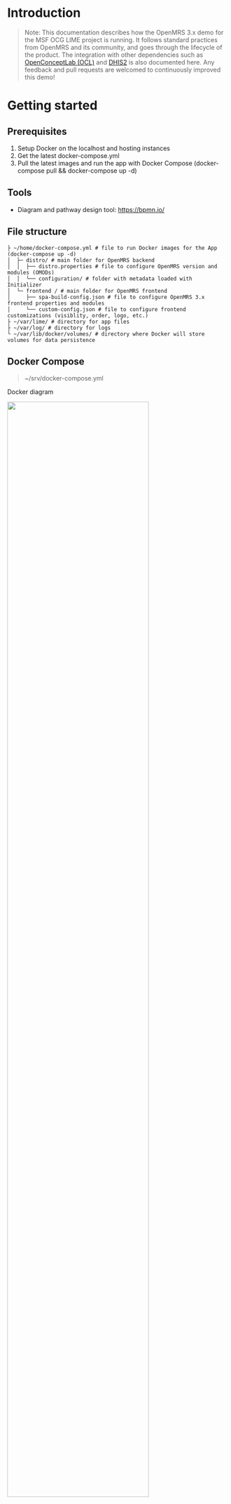# Introduction

> Note: This documentation describes how the OpenMRS 3.x demo for the MSF OCG LIME project is running. It follows standard practices from OpenMRS and its community, and goes through the lifecycle of the product. The integration with other dependencies such as [OpenConceptLab (OCL)](https://openconceptlab.org/) and [DHIS2](https://dhis2.org/) is also documented here. Any feedback and pull requests are welcomed to continuously improved this demo!

# Getting started

## Prerequisites
1. Setup Docker on the localhost and hosting instances
2. Get the latest docker-compose.yml 
3. Pull the latest images and run the app with Docker Compose (docker-compose pull && docker-compose up -d)

## Tools 
- Diagram and pathway design tool: https://bpmn.io/ 

## File structure

```shell
├ ~/home/docker-compose.yml # file to run Docker images for the App (docker-compose up -d)
│  ├─ distro/ # main folder for OpenMRS backend
│  │  ├── distro.properties # file to configure OpenMRS version and modules (OMODs)
│  │  └── configuration/ # folder with metadata loaded with Initializer
│  └─ frontend / # main folder for OpenMRS frontend
│     ├── spa-build-config.json # file to configure OpenMRS 3.x frontend properties and modules
│     └── custom-config.json # file to configure frontend customizations (visiblity, order, logo, etc.)
├ ~/var/lime/ # directory for app files
├ ~/var/log/ # directory for logs
└ ~/var/lib/docker/volumes/ # directory where Docker will store volumes for data persistence
```
## Docker Compose

> ~/srv/docker-compose.yml

Docker diagram
<div>
<img src="./_media/docker-compose.png" width=80%>
</div>

```yml
version: "3.7"

services:
  gateway:
    image: openmrs/openmrs-reference-application-3-gateway:${TAG:-nightly}
    depends_on:
      - frontend
      - backend
    ports:
      - "80:80"

  frontend:
    image: msfocg/openmrs3-frontend:dev
    environment:
      SPA_PATH: /openmrs/spa
      API_URL: /openmrs
      SPA_CONFIG_URLS: /openmrs/spa/custom-config.json
    healthcheck:
      test: ["CMD", "curl", "-f", "http://localhost/"]
      timeout: 5s
    depends_on:
      - backend
    volumes:
      - ./frontend/custom-config.json:/usr/share/nginx/html/custom-config.json

  backend:
    image: msfocg/openmrs3-backend:dev
    depends_on:
      - db
    environment:
      OMRS_CONFIG_MODULE_WEB_ADMIN: ${OMRS_CONFIG_MODULE_WEB_ADMIN:-true}
      OMRS_CONFIG_AUTO_UPDATE_DATABASE: ${OMRS_CONFIG_AUTO_UPDATE_DATABASE:-true}
      OMRS_CONFIG_CREATE_TABLES: ${OMRS_CONFIG_CREATE_TABLES:-true}
      OMRS_CONFIG_CONNECTION_SERVER: ${OMRS_CONFIG_CONNECTION_SERVER:-db}
      OMRS_CONFIG_CONNECTION_DATABASE: ${OMRS_CONFIG_CONNECTION_DATABASE:-openmrs}
      OMRS_CONFIG_CONNECTION_USERNAME: ${OPENMRS_DB_USER:-openmrs}
      OMRS_CONFIG_CONNECTION_PASSWORD: ${OPENMRS_DB_PASSWORD:-openmrs}
    healthcheck:
      test: ["CMD", "curl", "-f", "http://localhost:8080/openmrs"]
      timeout: 5s
    volumes:
      - openmrs-data:/openmrs/data
      - ./distro/configuration:/openmrs/distribution/openmrs_config

  # MariaDB
  db:
    image: mariadb:10.8.2
    command: "mysqld --character-set-server=utf8 --collation-server=utf8_general_ci"
    healthcheck:
      test: "mysql --user=${OPENMRS_DB_USER:-openmrs} --password=${OPENMRS_DB_PASSWORD:-openmrs} --execute \"SHOW DATABASES;\""
      interval: 3s
      timeout: 1s
      retries: 5
    environment:
      MYSQL_DATABASE: ${OMRS_CONFIG_CONNECTION_DATABASE:-openmrs}
      MYSQL_USER: ${OPENMRS_DB_USER:-openmrs}
      MYSQL_PASSWORD: ${OPENMRS_DB_PASSWORD:-openmrs}
      MYSQL_ROOT_PASSWORD: ${MYSQL_ROOT_PASSWORD:-openmrs}
    volumes:
      - db-data:/var/lib/mysql

volumes:
  openmrs-data: ~
  db-data: ~

```



# Configure

Types of configurations:
1. OpenMRS version (/distro/distro.properties)
2. Backend modules (/distro/distro.properties)
3. Frontend modules (/frontend/spa-build-config.json)
4. Frontend customizations (/frontend/custom-config.json)
5. Metadata (/distro/configuration) 
6. Concepts and content (OCL)

> #### [Diagram representing the types of configuration](https://docs.google.com/drawings/d/1FqoAuYAhWf-P8YAd18wHN-7yRBnAKEkrabBSGOCkWr8/edit?usp=sharing)


## OpenMRS version

> /distro/distro.properties

```shell
name=Ref 3.x distro
version=3.0.0
war.openmrs=${openmrs.version}
```
## Backend modules

> /distro/distro.properties

```shell
omod.initializer=${initializer.version}
omod.fhir2=${fhir2.version}
omod.webservices.rest=${webservices.rest.version}
omod.idgen=${idgen.version}
omod.addresshierarchy=${addresshierarchy.version}
omod.openconceptlab=${openconceptlab.version}
omod.attachments=${attachments.version}
omod.queue=${queue.version}
omod.appointments=${appointments.version}
omod.appointments.groupId=org.bahmni.module
omod.cohort=${cohort.version}
omod.reporting=${reporting.version}
omod.reportingrest=${reportingrest.version}
omod.calculation=${calculation.version}
omod.serialization.xstream=${serialization-xstream.version}
omod.serialization.xstream.type=omod
```
## Frontend modules

> /frontend/spa-build-config.json

```json
{
  "frontendModules": {
    "@openmrs/esm-devtools-app": "next",
    "@openmrs/esm-implementer-tools-app": "next",
    "@openmrs/esm-login-app": "next",
    "@openmrs/esm-offline-tools-app": "next",
    "@openmrs/esm-primary-navigation-app": "next",
    "@openmrs/esm-home-app": "next",
    "@openmrs/esm-form-entry-app": "next",
    "@openmrs/esm-generic-patient-widgets-app": "next",
    "@openmrs/esm-patient-allergies-app": "next",
    "@openmrs/esm-patient-appointments-app": "next",
    "@openmrs/esm-patient-attachments-app": "next",
    "@openmrs/esm-patient-banner-app": "next",
    "@openmrs/esm-patient-biometrics-app": "next",
    "@openmrs/esm-patient-chart-app": "next",
    "@openmrs/esm-patient-conditions-app": "next",
    "@openmrs/esm-patient-forms-app": "next",
    "@openmrs/esm-patient-medications-app": "next",
    "@openmrs/esm-patient-notes-app": "next",
    "@openmrs/esm-patient-programs-app": "next",
    "@openmrs/esm-patient-test-results-app": "next",
    "@openmrs/esm-patient-vitals-app": "next",
    "@openmrs/esm-active-visits-app": "next",
    "@openmrs/esm-appointments-app": "next",
    "@openmrs/esm-outpatient-app": "next",
    "@openmrs/esm-patient-list-app": "next",
    "@openmrs/esm-patient-registration-app": "next",
    "@openmrs/esm-patient-search-app": "next",
    "@openmrs/esm-openconceptlab-app": "next",
    "@openmrs/esm-dispensing-app": "next",
    "@openmrs/esm-fast-data-entry-app": "next",
    "@openmrs/esm-cohort-builder-app": "next",
    "@openmrs/esm-form-builder-app": "next"
  },
  "spaPath": "$SPA_PATH",
  "apiUrl": "$API_URL",
  "configUrls": ["$SPA_CONFIG_URLS"],
  "importmap": "$SPA_PATH/importmap.json"
}

```

## Frontend customizations

> /frontend/custom-config.json

### Examples

#### Modify branding and styleguide
```json
"@openmrs/esm-patient-chart-app": {
  "logo": {
    "src": "header-logo.png"
  }
},
"@openmrs/esm-login-app": {
  "logo": {
    "src": "logo.png"
  }
},
"@openmrs/esm-primary-navigation-app": {
  "logo": {
    "src": "header-logo.png"
  }
},
"@openmrs/esm-styleguide": {
  "Brand color #1": "#D7211E",
  "Brand color #2": "#414141",
  "Brand color #3": "#D7211E"
}
```

#### Modify navigation 
```json
"@openmrs/esm-primary-navigation-app": {
  "extensionSlots": {
    "patient-chart-dashboard-slot": {
      "remove": [
        "offline-tools-patient-chart-actions-dashboard-link"
      ]
    }
  }
}
```


#### Modify the registration content
```json
"@openmrs/esm-patient-registration-app": {
  "fieldDefinitions": [
    {
      "id": "referredby",
      "name": "Referred by",
      "type": "person attribute",
      "uuid": "4dd56a75-14ab-4148-8700-1f4f704dc5b0",
      "answerConceptSetUuid": "6682d17f-0777-45e4-a39b-93f77eb3531c",
      "validation": {
        "matches": ""
      }
    }
  ],
  "sectionDefinitions": [
    {
      "id": "additionalDetails",
      "name": "Additional Details",
      "fields": [
        "referredby"
      ]
    }
  ],
  "sections": [
    "demographics",
    "relationships",
    "contact",
    "additionalDetails"
  ],
  "fieldConfigurations": {
    "gender": [
      {
        "id": "male",
        "value": "Male",
        "label": "Male"
      },
      {
        "id": "female",
        "value": "Female",
        "label": "Female"
      },
      {
        "id": "other",
        "value": "Other",
        "label": "Other"
      }
    ]
  }
}
```

#### Modify the vital signs form
```json
"@openmrs/esm-patient-vitals-app": {
  "vitals": {
    "useFormEngine": true,
    "formName": "Surgical Operation",
    "formUuid": "96637f12-3c04-311f-b477-3fa6a866e895",
    "encounterTypeUuid": "67a71486-1a54-468f-ac3e-7091a9a79584"
  }
}
```


## Metadata


Configurations are loaded through the Initializer module and located in the configuration folder
> /distro/configuration
```shell
# Configuration files are loaded when restarting OpenMRS and the Docker backend image
docker restart lime-emr-project-demo-backend
```

## Concepts and content

Content is organized in OpenConceptLab (OCL), in the [LIME Demo collection](https://app.openconceptlab.org/#/orgs/MSFOCG/collections/lime-demo/ ) and manually exported as ZIP files, then added to the configuration:
> /distro/configuration/OCL

In CSV templats
1. Define project-specific metadata
In OpenConceptLab (OCL)
2. Identify concepts that can be reused in a) CIEL source b) MSF sources
3. Create new concepts if needed in MSF OCG source
4. Create collections of concepts needed for the implementation (per program, per form, and generic ones)
5. Release the collection and export it as a ZIP file
In distribution configuration
1. Add the ZIP file in /distro/configuration/ampathforms/___.zip
2. Restart OpenMRS to verify that the new concepts are well loaded in the OpenMRS dictionnary 

### OpenConceptLab (OCL)

UUID formula for Excel:
```shell
=LOWER(CONCATENATE(DEC2HEX(RANDBETWEEN(0,POWER(16,8)),8),"-",DEC2HEX(RANDBETWEEN(0,POWER(16,4)),4),"-","4",DEC2HEX(RANDBETWEEN(0,POWER(16,3)),3),"-",DEC2HEX(RANDBETWEEN(8,11)),DEC2HEX(RANDBETWEEN(0,POWER(16,3)),3),"-",DEC2HEX(RANDBETWEEN(0,POWER(16,8)),8),DEC2HEX(RANDBETWEEN(0,POWER(16,4)),4)))
```

# Translations

## Configuration

1. Add the locale in the supported language in the distro in: https://github.com/openmrs/openmrs-distro-referenceapplication/blob/758a11fc510df7dd09e23b565ebc8e366cf9e673/distro/configuration/globalproperties/i18n.xml#L5

## Frontend UI

1. checkout the mono repo
2. install dependencies using `yarn`
3. add new language locale code
4. create additional translation files using `yarn run extract-translations`
5. update the translation files
6. reflect translations in Transifex
7. commit and pull request

List of i18next parsers
- https://github.com/openmrs/openmrs-esm-core/blob/17830ad39ae631d33a4db9b6a7e1b021ce8e8847/tools/i18next-parser.config.js#L45
- https://github.com/openmrs/openmrs-esm-patient-chart/blob/46602a6a9f8d60be01a11d538226c095d433b589/tools/i18next-parser.config.js#L45
- https://github.com/openmrs/openmrs-esm-patient-management/blob/40ca359d14608f0cea13677a1d2633e9b0ccd8c2/tools/i18next-parser.config.js#L45
- https://github.com/openmrs/openmrs-esm-template-app/blob/5844f04c5d9e249f0342f2cbbf0bf66010d6e2d0/i18next-parser.config.js#L45
- https://github.com/openmrs/openmrs-esm-admin-tools/blob/4ebc0cb3206bf124812d3169f1048c182ee00cb4/tools/i18next-parser.config.js#L45
- https://github.com/openmrs/openmrs-esm-fast-data-entry-app/blob/d75f71933dcd8ccc36c27496d7ba498ade016f4e/tools/i18next-parser.config.js#L45

## Forms and content

1. add translation in OCL concepts
2. pull release in OpenMRS from OCL using the Initializer
3. leave the form labels empty to pull the label based on the translations in the concepts

# Build
Docker images will automatically be rebuilt and pushed to [Docker Hub of MSF OCG](https://hub.docker.com/r/msfocg) when binaries or configurations are modified. 

## Actions


### Build Docker images
### Update metadata and content

#### Update OpenMRS frontend
rebuild frontend image in Github Actions
docker compose --profile openmrs3 pull
docker compose --profile openmrs3 up d
#### Update OpenMRS backend
rebuild backend image in Github Actions
docker compose --profile openmrs3 pull
docker compose --profile openmrs3 up d
#### Update content
git pull
docker restart backent

### Update documentation

## Branches

<div>
<img src="./_media/development-workflow.png" width=80%>
</div>

## Environments 

Dev, QA/UAT, Preprod, prod

| Environment | Dockerfile | Docker compose | Comment |
|---|---|---|---|
| Local | Modified to load custom frontend assets (logo, config json, etc.) | docker-compose.local.yml | Loading distro/configuration from the Docker host (local machine) when restarting the Docker backend, frontend must be rebuilt if modified (assets, spa modules, etc) |
| Dev/Staging/Prod | Modified to load custom frontend assets (logo, config json, etc.) | docker-compose.yml | Loading frontend and backend Docker images built in Github actions and pushed to Docker Hub |

# Deploy 

## On localhost
```shell
# SSH Azure instance via jumphost
ssh username@____.cloudapp.azure.com -p ____
# switch to sudo privileges
sudo su
# Start OpenMRS
docker-compose up -d
# Verify that OpenMRS services are running
docker ps
# IF docker-compose file is missing, download configuration, then start OpenMRS
curl https://raw.githubusercontent.com/openmrs/openmrs-distro-referenceapplication/main/docker-compose.yml > docker-compose.yml 
# Verify that the web app is available
https://___.cloudapp.azure.com 
# All done!
```

## In the Cloud

Ansible script to build

```shell
# Add Ansible repository
sudo apt-add-repository ppa:ansible/ansible
# Refresh system package index
sudo apt update
# Install Ansible
sudo apt install ansible
# Run the recipe
ansible-playbook -i inventories/dev.ini playbook.yaml --ask-become-pass
```
## On premises 

# Maintain

Type of maintenance activities

| Activity | Comments |
|---|---|
| 1. Backup data and patient files | Automated, nightly, locally on production |
| 2. Synchronize production data with QA and DEV environments | Manual, from GitHub Sync actions |
| 3. Upgrade binaries | Manual, from GitHub Build actions |
| 4. Update metadata and configurations | Manual, from GitHub Build actions |

## Backup

### Overview

<div>
<img src="./_media/backup-diagram.png" width=50%>
</div>


#### Instructions to backup the database on a daily or weekly basis, encrypt it, and transfer to another location:

### Prerequisites

#### Step 1: Install GPG on the backup server

You can install GPG on your backup server using your distribution's package manager. For example, on Ubuntu or Debian, you can use the following command:
```shell
sudo apt-get update
sudo apt-get install gnupg
```

#### Step 2: Generate a GPG key pair

You can generate a GPG key pair using the following command:

```shell
gpg --gen-key
```

This will launch a series of prompts to configure your key pair. Follow the prompts to create your key pair.

#### Step 3: Export the public key

Once you have generated your key pair, you need to export the public key and share it with the users who will be encrypting backups for you.

You can export the public key using the following command:

```shell
gpg --export -a "Your Name" > public_key.asc
```
Replace "Your Name" with the name you used when generating your key pair.

#### Step 4: Encrypt backups using GPG

To encrypt a backup using GPG, you can use the following command:

```shell
gpg --encrypt --recipient "Your Name" backup_file.tar.gz
```
Replace "Your Name" with the name associated with your GPG key pair, and replace "backup_file.tar.gz" with the name of your backup file.

### Consolidated script 

```shell
#!/bin/bash

# Set the date format
now=$(date +"%Y_%m_%d")

# Perform daily incremental backup of the database
docker exec openmrs-db /usr/bin/mysqldump --max_allowed_packet=51012M -u '****' --password='******' openmrs --skip-lock-tables --single-transaction --skip-triggers | gzip -v > /openmrs/backup/lime_dc_db_daily_$now.sql.gz

# Perform weekly incremental backup of the database
if [ $(date +%u) -eq 7 ]; then
  docker exec openmrs-db /usr/bin/mysqldump --max_allowed_packet=51012M -u '****' --password='******' openmrs --skip-lock-tables --single-transaction --skip-triggers | gzip -v > /openmrs/backup/lime_dc_db_weekly_$now.sql.gz
fi

# Encrypt backup file using GPG
gpg --encrypt --recipient "Your Name" /ptracker/backup/ptracker_dc_db.sql.gz

# Perform incremental backup of the storage and files
rsync -a --delete /lime/storage/ backup@172.24.xx.xx:/openmrs/backup/lime_dc_storage/

# Perform incremental backup of the OpenMRS files
rsync -a --delete /lime/openmrs/ backup@172.24.xx.xx:/openmrs/backup/lime_dc_files/

# Create a log message with timestamp
echo "$(date): Daily and weekly incremental backup of OpenMRS database and incremental backup of storage and files has been performed."
```
This script performs a MySQL dump of an OpenMRS database, compresses the output and transfers it to a backup server. It also adds a time stamp message to a log file.

### Line-by-line explanation of the script

```now=$(date +"%Y_%m_%d")```: This line creates a variable now that captures the current date in the format of year, month, and day.

```shell docker exec ptracker-openmrs-db /usr/bin/mysqldump --max_allowed_packet=51012M -u '****' --password='******' openmrs --skip-lock-tables | gzip -v > /lime/backup/lime_dc_db.sql.gz```: This line uses Docker to execute a MySQL dump command with specific parameters. It dumps the database named openmrs to the standard output and pipes it to gzip, which compresses the output. The compressed output is then redirected to a backup file named ptracker_dc_db.sql.gz in the /ptracker/backup/ directory.

```scp -i '/openmrs/backup/backup_key' /openmrs/backup/lime_dc_db.sql.gz backup@172.24.xx.xx:/openmrs/backup/lime_dc_db_$now.sql.gz```: This line uses scp to securely copy the backup file to a backup server. It uses the key stored in /lime/backup/backup_key to authenticate the transfer. The file is transferred to the user backup at IP address 172.24.xx.xx, and it is renamed to include the timestamp variable $now in the file name.

```echo $now Backup of openmrs db has run```: This line appends a message to a log file that confirms that the backup has been run. The message includes the timestamp variable $now.


### Quick backup of the database in Docker
#### Backup
```docker exec openmrs-db /usr/bin/mysqldump --max_allowed_packet=51012M --verbose -u '****' --password='****' openmrs --skip-lock-tables --single-transaction --skip-triggers | gzip -v > openmrs_db_backup.sql.gz```
#### Transfer locally
```scp -P 22 user@remote_server:/remote_directory/openmrs_db_backup.sql.gz /destination```
#### Restore
```docker exec openmrs-db /usr/bin/mysqldump --max_allowed_packet=51012M --verbose -u '****' --password='****' openmrs --skip-lock-tables --single-transaction --skip-triggers | gzip -v > /destination/openmrs_db_backup.sql.gz``` 

## Deitentify

## Restore

## Update 

Type of updates:
1. Binaries (OpenMRS files) - updated by Build actions
2. Metadata and configuration - updated by Configuration actions
3. Local data update - done manually by project team

Latest images can be pulled on instances using the Docker command:
```shell
docker-compose pull && docker-compose up -d
```

# Development tooling

## Local database 
### Connect DBeaver to the Docker MariaDB container
1. Update the openmrs user to be usable from the host machine
```shell
## Login in the MariaDB container
docker exec -it lime-emr-project-demo-db-1 sh
## Connect to MySQL as root
mysql -u root -p 
## Update the host allowance of the openmrs user 
update mysql.user set host='%' where user='openmrs'
```
2. In MariaDB
  a. Set the server host as "localhost", the port as "3306", the database as "openmrs" and the database authentication username as "openmrs" 
  b. In the driver properties, set the "allowPublicKeyRetrieval" to "true"
3. Test the connection to confirm that it is successful
4. Configure the Proxy SSH/Proxy to do the same on a remote server

# [Environment Configuration](#environment-configuration)

Below are guidelines on how to test and deploy LIME-EMR-PROJECT in various environments (Dev, QA, UAT, Prod). The installation script is designed to automatically detect the environment based on the hostname and configure the application accordingly.

1. ### Environment Detection
    The installation script automatically detects the environment based on the hostname's last character. Depending on whether the hostname ends with 'd', 't', or 'p', the installation script identifies the environment as Dev, QA, or Prod, respectively. if the hostname doesn't match any of the above conditions, `Dev Environment` is assumed.

2. ### Configuration Management
    Each environment (Dev, QA, UAT, Prod) has its own configuration folder located at `/home/lime/emr/config`. Within this folder, separate configuration files are stored for each environment. These configuration files contain environment-specific settings specific to each server.

3. ### Dynamic Configuration Loading
    Upon initialization, OpenMRS 3 dynamically loads the configuration based on the detected environment. This ensures that the application operates with the appropriate settings for the environment it is deployed in.

4. ### Identification of Configuration
    Environment-specific logos are shown for each environment. This visual cue assists developers and users in recognizing the environment they are currently working with.

5. ### Testing Procedure

    To test the automated environment-based deployment:

    ##### Using installation script
    ```bash
    curl -sSL https://raw.githubusercontent.com/MSF-OCG/LIME-EMR-project-demo/dev/scripts/lime_emr.sh | bash -s install
    ```
    ###### Result
    LIME-EMR development logo is shown on OpenMRS login screen
    <div>
    <img src="./_media/lime_dev_login_page.png" width=60%>
    </div>

    ##### Running Docker compose directly
    Replace the `your_env` with the environment you want to run ie `qa`, `dev`, `uat` or `prod`
    ```bash
    docker compose --env-file ./config/secrets/your_env/your_env.env up
    ```
    Eg: for dev environment run `docker compose --env-file ./config/secrets/dev/dev.env up`

    ###### Result
    LIME-EMR development logo is shown on OpenMRS login screen
    <div>
    <img src="./_media/lime_dev_login_page.png" width=60%>
    </div>

### [OpenMRS Frontend Image Building with Environment Detection](#frontend-image-building)

When building the frontend image for OpenMRS 3, the system automatically detects the environment to use by adding an Environment variable to the Docker build argument. This ensures that the corresponding environment files are included in the image, allowing for seamless configuration based on the deployment environment.

1. **Navigate to the Root of the Repository:**
   Before executing the build command, ensure that you are at the root of the repository. This step is crucial for the build process to work correctly.

   ```bash
   cd LIME-EMR-project-demo
   ```

2. **Execute Docker Build Command:**
   Specifying the desired environment using the `ENVIRONMENT` build argument:

   ```bash
   docker buildx build --build-arg ENVIRONMENT=your_env --progress=plain -f ./frontend/Dockerfile -t msfocg/openmrs3-frontend:your_env .
   ```
   **For Example**, building openmrs-frontend image using the `qa` environment
   ```bash
   docker buildx build --build-arg ENVIRONMENT=qa --progress=plain -f ./frontend/Dockerfile -t msfocg/openmrs3-frontend:qa .
   ```
   - `--build-arg ENVIRONMENT=qa`: This argument sets the environment variable `ENVIRONMENT` to `qa` during the build process, indicating that the QA environment configuration files should be included.
   - `--progress=plain`: This option shows the build progress in plain text format, making it easier to track the build process. (this is optional)
   - `-f ./frontend/Dockerfile`: Specifies that we are using the frontend Dockerfile for building
   - `-t msfocg/openmrs3-frontend:qa`: tag of the frontend image must have the same name as in docker compose.
